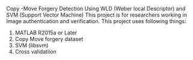 Copy -Move Forgery Detection Using WLD (Weber local Descriptor) and SVM (Support Vector Machine)
This project is for researchers working in Image authentication and verification. This project uses following things:

1. MATLAB R2015a or Later
2. Copy Move forgery dataset
3. SVM (libsvm)
4. Cross validatiion
